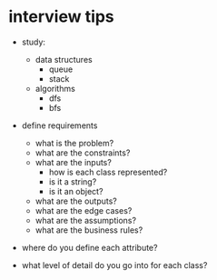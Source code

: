 
# interview tips

- study:
  - data structures
    - queue
    - stack
  - algorithms
    - dfs
    - bfs

- define requirements
  - what is the problem?
  - what are the constraints?
  - what are the inputs?
    - how is each class represented?
    - is it a string?
    - is it an object?
  - what are the outputs?
  - what are the edge cases?
  - what are the assumptions?
  - what are the business rules?
- where do you define each attribute?
- what level of detail do you go into for each class?
